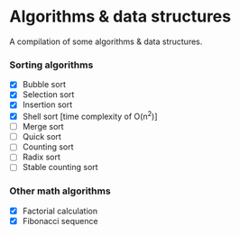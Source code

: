 # Algorithms & data structures

A compilation of some algorithms & data structures.

### Sorting algorithms

- [x] Bubble sort
- [x] Selection sort
- [x] Insertion sort
- [x] Shell sort [time complexity of O(n<sup>2</sup>)]
- [ ] Merge sort
- [ ] Quick sort
- [ ] Counting sort
- [ ] Radix sort
- [ ] Stable counting sort

### Other math algorithms

- [x] Factorial calculation
- [x] Fibonacci sequence
